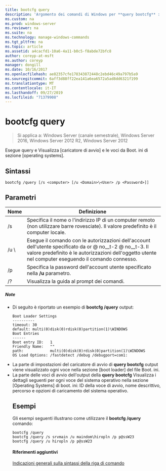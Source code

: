 ```yaml
---
title: bootcfg query
description: 'Argomento dei comandi di Windows per **query bootcfg** : esegue una query e visualizza le voci della sezione [boot loader] e [Operating Systems] di boot. ini.'
ms.custom: na
ms.prod: windows-server
ms.reviewer: na
ms.suite: na
ms.technology: manage-windows-commands
ms.tgt_pltfrm: na
ms.topic: article
ms.assetid: a4cacfd1-10a6-4a11-b0c5-f8abde72bfc8
author: coreyp-at-msft
ms.author: coreyp
manager: dongill
ms.date: 10/16/2017
ms.openlocfilehash: ae82357cfe178343872448c2ebd46c49a797b5a9
ms.sourcegitcommit: 6aff3d88ff22ea141a6ea6572a5ad8dd6321f199
ms.translationtype: MT
ms.contentlocale: it-IT
ms.lasthandoff: 09/27/2019
ms.locfileid: "71379908"
---
```

# <a name="bootcfg-query"></a>bootcfg query

>Si applica a: Windows Server (canale semestrale), Windows Server 2016, Windows Server 2012 R2, Windows Server 2012

Esegue query e Visualizza [caricatore di avvio] e le voci da Boot. ini di sezione [operating systems].

## <a name="syntax"></a>Sintassi
```
bootcfg /query [/s <computer> [/u <Domain>\<User> /p <Password>]]
```
## <a name="parameters"></a>Parametri

|        Nome         |                                                                                             Definizione                                                                                              |
|---------------------|-----------------------------------------------------------------------------------------------------------------------------------------------------------------------------------------------------|
|    /s <computer>    |                                         Specifica il nome o l'indirizzo IP di un computer remoto (non utilizzare barre rovesciate). Il valore predefinito è il computer locale.                                          |
| /u <Domain>\\<User> | Esegue il comando con le autorizzazioni dell'account dell'utente specificato da <User>or <Domain> @ no__t-2 @ no__t-3. Il valore predefinito è le autorizzazioni dell'oggetto utente nel computer eseguendo il comando connesso. |
|    /p <Password>    |                                                        Specifica la password dell'account utente specificato nella **/u** parametro.                                                        |
|         /?          |                                                                                Visualizza la guida al prompt dei comandi.                                                                                 |

##### <a name="remarks"></a>Note
- Di seguito è riportato un esempio di **bootcfg /query** output:
  ```
  Boot Loader Settings
  ----------
  timeout: 30
  default: multi(0)disk(0)rdisk(0)partition(1)\WINDOWS
  Boot Entries
  ------
  Boot entry ID:   1
  Friendly Name:   ""
  path:            multi(0)disk(0)rdisk(0)partition(1)\WINDOWS
  OS Load Options: /fastdetect /debug /debugport=com1:
  ```
- La parte di impostazioni del caricatore di avvio di **query bootcfg** output viene visualizzato ogni voce nella sezione [boot loader] del file Boot. ini.
- La parte delle voci di avvio dell'output della **query bootcfg** Visualizza i dettagli seguenti per ogni voce del sistema operativo nella sezione [Operating Systems] di boot. ini: ID della voce di avvio, nome descrittivo, percorso e opzioni di caricamento del sistema operativo.
  ## <a name="BKMK_examples"></a>Esempi
  Gli esempi seguenti illustrano come utilizzare il **bootcfg /query** comando:
  ```
  bootcfg /query
  bootcfg /query /s srvmain /u maindom\hiropln /p p@ssW23
  bootcfg /query /u hiropln /p p@ssW23
  ```
  #### <a name="additional-references"></a>Riferimenti aggiuntivi
  [Indicazioni generali sulla sintassi della riga di comando](command-line-syntax-key.md)
